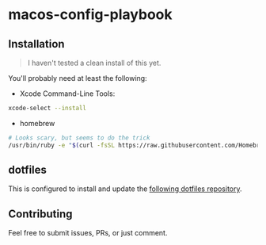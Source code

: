 # macos-config-playbook

## Installation

> I haven't tested a clean install of this yet.

You'll probably need at least the following:

- Xcode Command-Line Tools:
```bash
xcode-select --install
```
- homebrew
```bash
# Looks scary, but seems to do the trick
/usr/bin/ruby -e "$(curl -fsSL https://raw.githubusercontent.com/Homebrew/install/master/install)"
```

## dotfiles

This is configured to install and update the [following dotfiles repository](https://github.com/pegasd/dotfiles).


## Contributing

Feel free to submit issues, PRs, or just comment.
